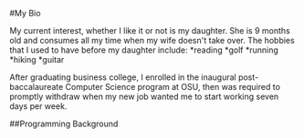 #My Bio

My current interest, whether I like it or not is my daughter.  She is 9 months old and consumes all my time when my wife doesn't take over.  The hobbies that I used to have before my daughter include:
*reading
*golf
*running
*hiking
*guitar

After graduating business college, I enrolled in the inaugural post-baccalaureate Computer Science program at OSU, then was required to promptly withdraw when my new job wanted me to start working seven days per week.

##Programming Background
